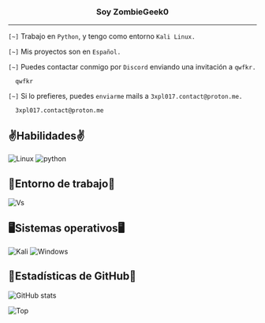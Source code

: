 <center><h3>Soy ZombieGeek0</h3></center>

<hr>

`[~]` Trabajo en `Python`, y tengo como entorno `Kali Linux.`

`[~]` Mis proyectos son en `Español.`

`[~]` Puedes contactar conmigo por `Discord` enviando una invitación a `qwfkr.`

      qwfkr

`[~]` Si lo prefieres, puedes `enviarme` mails a `3xpl017.contact@proton.me.`

      3xpl017.contact@proton.me

## ✌️Habilidades✌️
![Linux](https://img.shields.io/badge/Linux-FCC624?style=for-the-badge&logo=linux&logoColor=black)
![python](https://img.shields.io/badge/Python-14354C?style=for-the-badge&logo=python&logoColor=white)

## 🤔Entorno de trabajo🤔
![Vs](https://img.shields.io/badge/Visual_Studio_Code-0078D4?style=for-the-badge&logo=visual%20studio%20code&logoColor=white)

## 🖥️Sistemas operativos🖥️
![Kali](https://img.shields.io/badge/Kali_Linux-557C94?style=for-the-badge&logo=kali-linux&logoColor=white)
![Windows](https://img.shields.io/badge/Windows-0078D6?style=for-the-badge&logo=windows&logoColor=white)

## 🗿Estadísticas de GitHub🗿
![GitHub stats](https://github-readme-stats.vercel.app/api?username=ZombieGeek0&show_icons=true&theme=radical)

![Top](https://github-readme-stats.vercel.app/api/top-langs/?username=ZombieGeek0&hide_progress=true&theme=radical)

